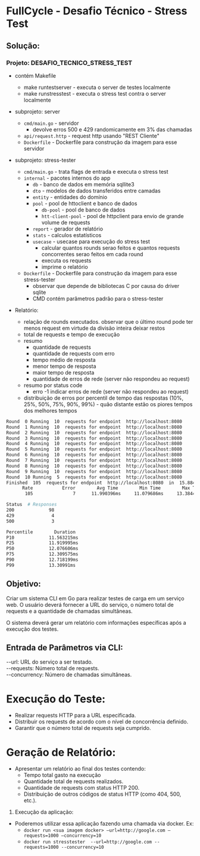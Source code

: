 # FullCycle - Desafio Técnico - Stress Test

## Solução:

### Projeto: DESAFIO_TECNICO_STRESS_TEST

* contém Makefile
  * make runtestserver - executa o server de testes localmente
  * make runstresstest - executa o stress test contra o server localmente

* subprojeto: server
  * `cmd/main.go` - servidor
    * devolve erros 500 e 429 randomicamente em 3% das chamadas
  * `api/request.http` - request http usando "REST Cliente"
  * `Dockerfile` - Dockerfile para construção da imagem para esse servidor

* subprojeto: stress-tester
  * `cmd/main.go` - trata flags de entrada e executa o stress test
  * `internal` - pacotes internos do app
    * `db` - banco de dados em memória sqllite3
    * `dto` - modelos de dados transferidos entre camadas
    * `entity` - entidades do domínio
    * `pool` - pool de httoclient e banco de dados
      * `db-pool` - pool de banco de dados
      * `htt-client-pool` - pool de httpclient para envio de grande volume de requests
    * `report` - gerador de relatório
    * `stats` - calculos estatísticos
    * `usecase` - usecase para execução do stress test
      * calcular quantos rounds serao feitos e quantos requests concorrentes serao feitos em cada round
      * executa os requests
      * imprime o relatório
  * `Dockerfile` - Dockerfile para construção da imagem para esse stress-tester
    * observar que depende de bibliotecas C por causa do driver sqlite
    * CMD contém parâmetros padrão para o stress-tester

* Relatório:
  * relação de rounds executados. observar que o último round pode ter menos request em virtude da divisão inteira deixar restos
  * total de requests e tempo de execução
  * resumo
    * quantidade de requests
    * quantidade de requests com erro
    * tempo médio de resposta
    * menor tempo de resposta
    * maior tempo de resposta
    * quantidade de erros de rede (server não respondeu ao request)
  * resumo por status code
    * erro -1 indicar erros de rede (server não respondeu ao request)
  * distribuição de erros por percentil de tempo das respostas (10%, 25%, 50%, 75%, 90%, 99%) - quão distante estão os piores tempos dos melhores tempos

```bash
Round  0 Running  10  requests for endpoint  http://localhost:8080
Round  1 Running  10  requests for endpoint  http://localhost:8080
Round  2 Running  10  requests for endpoint  http://localhost:8080
Round  3 Running  10  requests for endpoint  http://localhost:8080
Round  4 Running  10  requests for endpoint  http://localhost:8080
Round  5 Running  10  requests for endpoint  http://localhost:8080
Round  6 Running  10  requests for endpoint  http://localhost:8080
Round  7 Running  10  requests for endpoint  http://localhost:8080
Round  8 Running  10  requests for endpoint  http://localhost:8080
Round  9 Running  10  requests for endpoint  http://localhost:8080
Round  10 Running  5  requests for endpoint  http://localhost:8080
Finished  105  requests for endpoint  http://localhost:8080  in  15.88441ms
      Rate           Error        Avg Time        Min Time        Max Time       Net Error
       105               7      11.990396ms     11.079686ms     13.384475ms              0

Status  # Responses
200             98
429              4
500              3

Percentile        Duration
P10             11.563215ms
P25             11.919995ms
P50             12.076606ms
P75             12.309575ms
P90             12.718199ms
P99             13.30991ms
```


## Objetivo:

Criar um sistema CLI em Go para realizar testes de carga em um serviço web. O usuário deverá fornecer a URL do serviço, o número total de requests e a quantidade de chamadas simultâneas.

O sistema deverá gerar um relatório com informações específicas após a execução dos testes.

## Entrada de Parâmetros via CLI:

--url: URL do serviço a ser testado.<br>
--requests: Número total de requests.<br>
--concurrency: Número de chamadas simultâneas.

# Execução do Teste:

* Realizar requests HTTP para a URL especificada.
* Distribuir os requests de acordo com o nível de concorrência definido.
* Garantir que o número total de requests seja cumprido.

# Geração de Relatório:

* Apresentar um relatório ao final dos testes contendo:
  * Tempo total gasto na execução
  * Quantidade total de requests realizados.
  * Quantidade de requests com status HTTP 200.
  * Distribuição de outros códigos de status HTTP (como 404, 500, etc.).

1. Execução da aplicação:

* Poderemos utilizar essa aplicação fazendo uma chamada via docker. Ex:
  * `docker run <sua imagem docker> —url=http://google.com —requests=1000 —concurrency=10`
  * `docker run stresstester  --url=http://google.com --requests=1000 --concurrency=10`